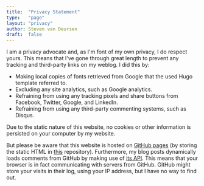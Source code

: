 ```yaml
---
title:	"Privacy Statement"
type:   "page"
layout: "privacy"
author: Steven van Deursen
draft:	false
---
```


I am a privacy advocate and, as I'm font of my own privacy, I do respect yours. This means that I've gone through great length to prevent any tracking and third-party links on my weblog. I did this by:

* Making local copies of fonts retrieved from Google that the used Hugo template referred to.
* Excluding any site analytics, such as Google analytics.
* Refraining from using any tracking pixels and share buttons from Facebook, Twitter, Google, and LinkedIn.
* Refraining from using any third-party commenting systems, such as Disqus.

Due to the static nature of this website, no cookies or other information is persisted on your computer by my website.

But please be aware that this website is hosted on [GitHub pages](https://pages.github.com/) (by storing the static HTML in [this](https://github.com/dotnetjunkie/dotnetjunkie.github.com) repository). Furthermore, my blog posts dynamically loads comments from GitHub by making use of [its API](https://developer.github.com/v3/). This means that your browser is in fact communicating with servers from GitHub. GitHub might store your visits in their log, using your IP address, but I have no way to find out.